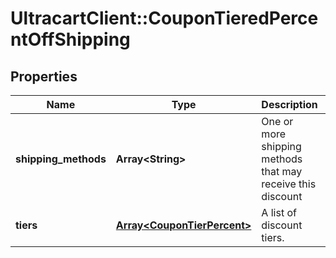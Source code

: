 # UltracartClient::CouponTieredPercentOffShipping

## Properties
Name | Type | Description | Notes
------------ | ------------- | ------------- | -------------
**shipping_methods** | **Array&lt;String&gt;** | One or more shipping methods that may receive this discount | [optional] 
**tiers** | [**Array&lt;CouponTierPercent&gt;**](CouponTierPercent.md) | A list of discount tiers. | [optional] 


